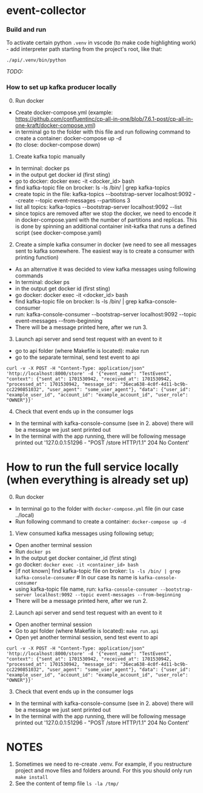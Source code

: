 # event-collector  

### Build and run  

To activate certain python `.venv` in vscode (to make code highlighting work) - add interpreter path starting from the project's root, like that:  
```shell
./api/.venv/bin/python
```  

*TODO:*



### How to set up kafka producer locally
0. Run docker
* Create docker-compose.yml (example: https://github.com/confluentinc/cp-all-in-one/blob/7.6.1-post/cp-all-in-one-kraft/docker-compose.yml)
* in terminal go to the folder with this file and run following command to create a container: docker-compose up -d
* (to close: docker-compose down)
 
1. Create kafka topic manually
* In terminal: docker ps 
* in the output get docker id (first sting)
* go to docker: docker exec -it <docker_id> bash
* find kafka-topic file on brocker: ls -ls /bin/ | grep kafka-topics
* create topic in the file: kafka-topics --bootstrap-server localhost:9092 --create --topic event-messages --partitions 3
* list all topics: kafka-topics --bootstrap-server localhost:9092 --list
* since topics are removed after we stop the docker, we need to encode it in docker-compose.yaml with the number of partitions and replicas. This is done by spinning an additional container init-kafka that runs a defined script (see docker-compose.yaml)


2. Create a simple kafka consumer in docker (we need to see all messages sent to kafka somewhere. The easiest way is to create a consumer with printing function)
* As an alternative it was decided to view kafka messages using following commands
* In terminal: docker ps 
* in the output get docker id (first sting)
* go docker: docker exec -it <docker_id> bash
* find kafka-topic file on brocker: ls -ls /bin/ | grep kafka-console-consumer
* run: kafka-console-consumer --bootstrap-server localhost:9092 --topic event-messages --from-beginning
* There will be a message printed here, after we run 3.


3. Launch api server and send test request with an event to it
* go to api folder (where Makefile is located): make run
* go to the separate terminal, send test event to api
```shell
curl -v -X POST -H "Content-Type: application/json" 'http://localhost:8000/store' -d '{"event_name": "TestEvent", "context": {"sent_at": 1701530942, "received_at": 1701530942, "processed_at": 1701530942, "message_id": "36eca638-4c0f-4d11-bc9b-cc2290851032", "user_agent": "some_user_agent"}, "data": {"user_id": "example_user_id", "account_id": "example_account_id", "user_role": "OWNER"}}'
```  

4. Check that event ends up in the consumer logs
* In the terminal with kafka-console-consume (see in 2. above) there will be a message we just sent printed out
* In the terminal with the app running, there will be following message printed out '127.0.0.1:51296 - "POST /store HTTP/1.1" 204 No Content'



# How to run the full service locally (when everything is already set up)
0. Run docker
* In terminal go to the folder with `docker-compose.yml` file (in our case ../local)
* Run following command to create a container: `docker-compose up -d`

1. View consumed kafka messages using following setup;
* Open another terminal session
* Run `docker ps`
* In the output get docker container_id (first sting)
* go docker: `docker exec -it <container_id> bash`
* [if not known] find kafka-topic file on broker: `ls -ls /bin/ | grep kafka-console-consumer` # In our case its name is `kafka-console-consumer`
* using kafka-topic file name, run: `kafka-console-consumer --bootstrap-server localhost:9092 --topic event-messages --from-beginning`
* There will be a message printed here, after we run 2.

2. Launch api server and send test request with an event to it
* Open another terminal session
* Go to api folder (where Makefile is located): `make run.api`
* Open yet another terminal session, send test event to api
```shell
curl -v -X POST -H "Content-Type: application/json" 'http://localhost:8000/store' -d '{"event_name": "TestEvent", "context": {"sent_at": 1701530942, "received_at": 1701530942, "processed_at": 1701530942, "message_id": "36eca638-4c0f-4d11-bc9b-cc2290851032", "user_agent": "some_user_agent"}, "data": {"user_id": "example_user_id", "account_id": "example_account_id", "user_role": "OWNER"}}'
```  

3. Check that event ends up in the consumer logs
* In the terminal with kafka-console-consume (see in 2. above) there will be a message we just sent printed out
* In the terminal with the app running, there will be following message printed out '127.0.0.1:51296 - "POST /store HTTP/1.1" 204 No Content'


# NOTES
1. Sometimes we need to re-create .venv. For example, if you restructure project and move files and folders around. For this you should only run `make install`
2. See the content of temp file `ls -la /tmp/`